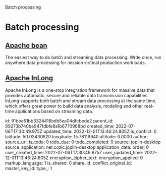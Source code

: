 Batch processing

# Batch processing

## [**Apache bean**](https://beam.apache.org/)
The easiest way to do batch and streaming data processing. Write once, run anywhere data processing for mission-critical production workloads.

## [**Apache InLong**](https://inlong.apache.org/)
Apache InLong is a one-stop integration framework for massive data that provides automatic, secure and reliable data transmission capabilities. InLong supports both batch and stream data processing at the same time, which offers great power to build data analysis, modeling and other real-time applications based on streaming data.

id: 91bbe51bb3324418bdb5ea04dfcbede2
parent_id: 99273b740be947fdbfe8a1b6770988bd
created_time: 2022-07-06T17:30:49.975Z
updated_time: 2022-12-01T13:46:24.805Z
is_conflict: 0
latitude: 50.03430920
longitude: 15.78119940
altitude: 0.0000
author: 
source_url: 
is_todo: 0
todo_due: 0
todo_completed: 0
source: joplin-desktop
source_application: net.cozic.joplin-desktop
application_data: 
order: 0
user_created_time: 2022-07-06T17:30:49.975Z
user_updated_time: 2022-12-01T13:46:24.805Z
encryption_cipher_text: 
encryption_applied: 0
markup_language: 1
is_shared: 0
share_id: 
conflict_original_id: 
master_key_id: 
type_: 1